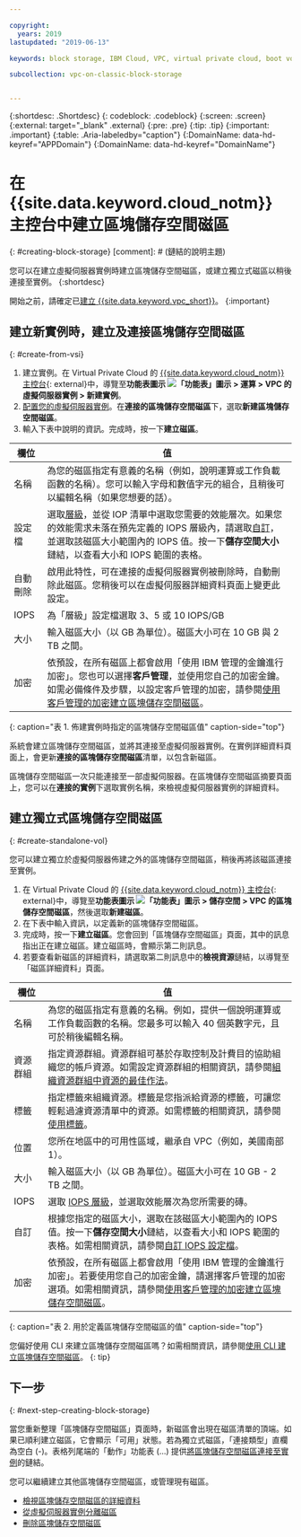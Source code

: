 ```yaml
---

copyright:
  years: 2019
lastupdated: "2019-06-13"

keywords: block storage, IBM Cloud, VPC, virtual private cloud, boot volume, data volume, volume, data storage, VSI, virtual server instance, instance, IOPS

subcollection: vpc-on-classic-block-storage


---
```


{:shortdesc: .Shortdesc}
{: codeblock: .codeblock}
{:screen: .screen}
{:external: target="_blank" .external}
{:pre: .pre}
{:tip: .tip}
{:important: .important}
{:table: .Aria-labeledby="caption"}
{:DomainName: data-hd-keyref="APPDomain"}
{:DomainName: data-hd-keyref="DomainName"}

# 在 {{site.data.keyword.cloud_notm}} 主控台中建立區塊儲存空間磁區
{: #creating-block-storage}
[comment]: # (鏈結的說明主題)

您可以在建立虛擬伺服器實例時建立區塊儲存空間磁區，或建立獨立式磁區以稍後連接至實例。
{:shortdesc}

開始之前，請確定已[建立 {{site.data.keyword.vpc_short}}](/docs/vpc-on-classic?topic=vpc-on-classic-getting-started)。
{:important}

## 建立新實例時，建立及連接區塊儲存空間磁區
{: #create-from-vsi}

1. 建立實例。在 Virtual Private Cloud 的 [{{site.data.keyword.cloud_notm}} 主控台](https://{DomainName}/vpc){: external}中，導覽至**功能表圖示 ![「功能表」圖示](../../icons/icon_hamburger.svg) > 運算 > VPC 的虛擬伺服器實例 > 新建實例**。
1. [配置您的虛擬伺服器實例](/docs/vpc-on-classic-vsi?topic=vpc-on-classic-vsi-creating-virtual-servers)。在**連接的區塊儲存空間磁區**下，選取**新建區塊儲存空間磁區**。
1. 輸入下表中說明的資訊。完成時，按一下**建立磁區**。

| 欄位 | 值 |
|-------|-------|
| 名稱  | 為您的磁區指定有意義的名稱（例如，說明運算或工作負載函數的名稱）。您可以輸入字母和數值字元的組合，且稍後可以編輯名稱（如果您想要的話）。|
| 設定檔 | 選取[層級](/docs/vpc-on-classic-block-storage?topic=vpc-on-classic-block-storage-block-storage-profiles#tiers)，並從 IOP 清單中選取您需要的效能層次。如果您的效能需求未落在預先定義的 IOPS 層級內，請選取[自訂](/docs/vpc-on-classic-block-storage?topic=vpc-on-classic-block-storage-block-storage-profiles#custom)，並選取該磁區大小範圍內的 IOPS 值。按一下**儲存空間大小**鏈結，以查看大小和 IOPS 範圍的表格。|
| 自動刪除 | 啟用此特性，可在連接的虛擬伺服器實例被刪除時，自動刪除此磁區。您稍後可以在虛擬伺服器詳細資料頁面上變更此設定。|
|IOPS| 為「層級」設定檔選取 3、5 或 10 IOPS/GB |
| 大小 | 輸入磁區大小（以 GB 為單位）。磁區大小可在 10 GB 與 2 TB 之間。|
| 加密 | 依預設，在所有磁區上都會啟用「使用 IBM 管理的金鑰進行加密」。您也可以選擇**客戶管理**，並使用您自己的加密金鑰。如需必備條件及步驟，以設定客戶管理的加密，請參閱[使用客戶管理的加密建立區塊儲存空間磁區](/docs/vpc-on-classic-block-storage?topic=vpc-on-classic-block-storage-block-storage-encryption)。|
{: caption="表 1. 佈建實例時指定的區塊儲存空間磁區值" caption-side="top"}

系統會建立區塊儲存空間磁區，並將其連接至虛擬伺服器實例。在實例詳細資料頁面上，會更新**連接的區塊儲存空間磁區**清單，以包含新磁區。

區塊儲存空間磁區一次只能連接至一部虛擬伺服器。在區塊儲存空間磁區摘要頁面上，您可以在**連接的實例**下選取實例名稱，來檢視虛擬伺服器實例的詳細資料。

## 建立獨立式區塊儲存空間磁區
{: #create-standalone-vol}

您可以建立獨立於虛擬伺服器佈建之外的區塊儲存空間磁區，稍後再將該磁區連接至實例。

1. 在 Virtual Private Cloud 的 [{{site.data.keyword.cloud_notm}} 主控台](https://{DomainName}/vpc){: external}中，導覽至**功能表圖示 ![「功能表」圖示](../../icons/icon_hamburger.svg) > 儲存空間 > VPC 的區塊儲存空間磁區**，然後選取**新建磁區**。
1. 在下表中輸入資訊，以定義新的區塊儲存空間磁區。
1. 完成時，按一下**建立磁區**。您會回到「區塊儲存空間磁區」頁面，其中的訊息指出正在建立磁區。建立磁區時，會顯示第二則訊息。
1. 若要查看新磁區的詳細資料，請選取第二則訊息中的**檢視資源**鏈結，以導覽至「磁區詳細資料」頁面。

| 欄位 | 值 |
|-------|-------|
| 名稱  | 為您的磁區指定有意義的名稱。例如，提供一個說明運算或工作負載函數的名稱。您最多可以輸入 40 個英數字元，且可於稍後編輯名稱。|
|資源群組| 指定資源群組。資源群組可基於存取控制及計費目的協助組織您的帳戶資源。如需設定資源群組的相關資訊，請參閱[組織資源群組中資源的最佳作法](/docs/resources?topic=resources-bp_resourcegroups#setuprgs)。|
| 標籤 | 指定標籤來組織資源。標籤是您指派給資源的標籤，可讓您輕鬆過濾資源清單中的資源。如需標籤的相關資訊，請參閱[使用標籤](/docs/resources?topic=resources-tag)。|
| 位置 | 您所在地區中的可用性區域，繼承自 VPC（例如，美國南部 1）。|
| 大小 | 輸入磁區大小（以 GB 為單位）。磁區大小可在 10 GB - 2 TB 之間。|
|IOPS| 選取 [IOPS 層級](/docs/vpc-on-classic-block-storage?topic=vpc-on-classic-block-storage-block-storage-profiles#tiers)，並選取效能層次為您所需要的磚。|
| 自訂 | 根據您指定的磁區大小，選取在該磁區大小範圍內的 IOPS 值。按一下**儲存空間大小**鏈結，以查看大小和 IOPS 範圍的表格。如需相關資訊，請參閱[自訂 IOPS 設定檔](/docs/vpc-on-classic-block-storage?topic=vpc-on-classic-block-storage-block-storage-profiles#custom)。|
| 加密 | 依預設，在所有磁區上都會啟用「使用 IBM 管理的金鑰進行加密」。若要使用您自己的加密金鑰，請選擇客戶管理的加密選項。如需相關資訊，請參閱[使用客戶管理的加密建立區塊儲存空間磁區](/docs/vpc-on-classic-block-storage?topic=vpc-on-classic-block-storage-block-storage-encryption)。|
{: caption="表 2. 用於定義區塊儲存空間磁區的值" caption-side="top"}

您偏好使用 CLI 來建立區塊儲存空間磁區嗎？如需相關資訊，請參閱[使用 CLI 建立區塊儲存空間磁區](/docs/vpc-on-classic-block-storage?topic=vpc-on-classic-block-storage-creating-block-storage-cli)。
{: tip}

## 下一步
{: #next-step-creating-block-storage}

當您重新整理「區塊儲存空間磁區」頁面時，新磁區會出現在磁區清單的頂端。如果已順利建立磁區，它會顯示「可用」狀態。若為獨立式磁區，「連接類型」直欄為空白 (-)。表格列尾端的「動作」功能表 (...) 提供[將區塊儲存空間磁區連接至實例](/docs/vpc-on-classic-block-storage?topic=vpc-on-classic-block-storage-attaching-block-storage)的鏈結。

您可以繼續建立其他區塊儲存空間磁區，或管理現有磁區。

* [檢視區塊儲存空間磁區的詳細資料](/docs/vpc-on-classic-block-storage?topic=vpc-on-classic-block-storage-viewing-block-storage)
* [從虛擬伺服器實例分離磁區](/docs/vpc-on-classic-block-storage?topic=vpc-on-classic-block-storage-managing-block-storage#detach)
* [刪除區塊儲存空間磁區](/docs/vpc-on-classic-block-storage?topic=vpc-on-classic-block-storage-managing-block-storage#delete)
